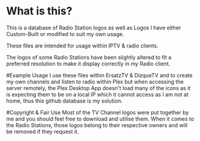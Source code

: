 # What is this?
This is a database of Radio Station logos as well as Logos I have either Custom-Built or modified to suit my own usage.

These files are intended for usage within IPTV & radio clients.

The logos of some Radio Stations have been slightly altered to fit a preferred resolution to make it display correctly in my Radio client.

#Example Usage
I use these files within ErsatzTV & DizqueTV and to create my own channels and listen to radio within Plex but when accessing the server remotely, the Plex Desktop App doesn't load many of the icons as it is expecting them to be on a local IP which it cannot access as I am not at home, thus this github database is my solution.

#Copyright & Fair Use
Most of the TV Channel logos were put together by me and you should feel free to download and utilise them.
When it comes to the Radio Stations, those logos belong to their respective owners and will be removed if they request it.
